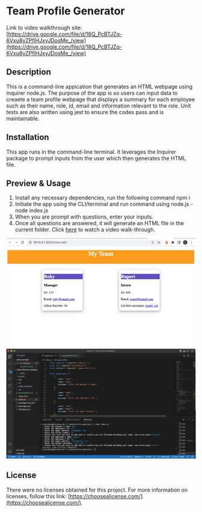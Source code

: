 # Team Profile Generator

Link to video walkthrough site: [https://drive.google.com/file/d/18Q_PcBTJZq-6Vxu8yZPflHJxyJDosMe_/view](https://drive.google.com/file/d/18Q_PcBTJZq-6Vxu8yZPflHJxyJDosMe_/view)

## Description

This is a command-line appication that generates an HTML webpage using inquirer node.js. The purpose of the app is so users can input data to creaete a team profile webpage that displays a summary for each employee such as their name, role, id, email and information relevant to the role. Unit tests are also written using jest to ensure the codes pass and is maintainable.


## Installation

This app runs in the command-line terminal. It leverages the Inquirer package to prompt inputs from the user which then generates the HTML file. 


## Preview & Usage

1. Install any necessary dependencies, run the following command npm i
2. Initiate the app using the CLI/terminal and run command using node.js - node index.js
3. When you are prompt with questions, enter your inputs.
4. Once all questions are answered, it will generate an HTML file in the current folder.
Click [here](https://drive.google.com/file/d/18Q_PcBTJZq-6Vxu8yZPflHJxyJDosMe_/view) to watch a video walk-through.


![Screen shot - generated html](./Assets/images/screenshotGenHtml.jpg)
![Screen shot - CLI init & user inputs](./Assets/images/ScreenshotCLIinput.jpg)


## License

There were no licenses obtained for this project. For more information on licenses, follow this link:
[https://choosealicense.com/](https://choosealicense.com/).